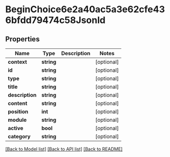 # BeginChoice6e2a40ac5a3e62cfe436bfdd79474c58Jsonld

## Properties
Name | Type | Description | Notes
------------ | ------------- | ------------- | -------------
**context** | **string** |  | [optional] 
**id** | **string** |  | [optional] 
**type** | **string** |  | [optional] 
**title** | **string** |  | [optional] 
**description** | **string** |  | [optional] 
**content** | **string** |  | [optional] 
**position** | **int** |  | [optional] 
**module** | **string** |  | [optional] 
**active** | **bool** |  | [optional] 
**category** | **string** |  | [optional] 

[[Back to Model list]](../../README.md#documentation-for-models) [[Back to API list]](../../README.md#documentation-for-api-endpoints) [[Back to README]](../../README.md)

